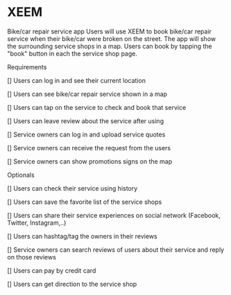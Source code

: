 # XEEM
Bike/car repair service app
Users will use XEEM to book bike/car repair service when their bike/car were broken on the street. The app will show the surrounding service shops in a map. Users can book by tapping the "book" button in each the service shop page.

Requirements

[] Users can log in and see their current location

[] Users can see bike/car repair service shown in a map

[] Users can tap on the service to check and book that service

[] Users can leave review about the service after using 

[] Service owners can log in and upload service quotes

[] Service owners can receive the request from the users

[] Service owners can show promotions signs on the map 

Optionals

[] Users can check their service using history

[] Users can save the favorite list of the service shops

[] Users can share their service experiences on social network (Facebook, Twitter, Instagram,..)

[] Users can hashtag/tag the owners in their reviews

[] Service owners can search reviews of users about their service and 
 reply on those reviews
 
[] Users can pay by credit card

[] Users can get direction to the service shop
